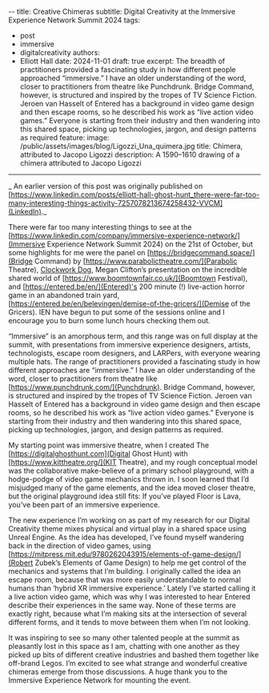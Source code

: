 --
title: Creative Chimeras
subtitle: Digital Creativity at the Immersive Experience Network Summit 2024
tags:
  - post
  - immersive
  - digitalcreativity
authors:
  - Elliott Hall
date: 2024-11-01
draft: true
excerpt: The breadth of practitioners provided a fascinating study in how different people approached “immersive.” I have an older understanding of the word, closer to practitioners from theatre like Punchdrunk. Bridge Command, however,  is structured and inspired by the tropes of TV Science Fiction. Jeroen van Hasselt of Entered has a background in video game design and then escape rooms, so he described his work as “live action video games.” Everyone is starting from their industry and then wandering into this shared space, picking up technologies, jargon, and design patterns as required
feature:
  image: /public/assets/images/blog/Ligozzi_Una_quimera.jpg
  title: Chimera, attributed to Jacopo Ligozzi
  description: A 1590–1610 drawing of a chimera attributed to Jacopo Ligozzi
---

_ An earlier version of this post was originally published on [https://www.linkedin.com/posts/elliott-hall-ghost-hunt_there-were-far-too-many-interesting-things-activity-7257078213674258432-VVCM](LinkedIn)._

There were far too many interesting things to see at the [https://www.linkedin.com/company/immersive-experience-network/](Immersive Experience Network Summit 2024) on the 21st of October, but some highlights for me were the panel on [https://bridgecommand.space/](Bridge Command) by [https://www.parabolictheatre.com/](Parabolic Theatre), [Clockwork Dog](https://www.linkedin.com/company/clockwork-dog-limited/), Megan Clifton’s presentation on the incredible shared world of [https://www.boomtownfair.co.uk/](Boomtown Festival), and [https://entered.be/en/](Entered)'s 200 minute (!) live-action horror game in an abandoned train yard, [https://entered.be/en/belevingen/demise-of-the-gricers/](Demise of the Gricers). IEN have begun to put some of the sessions online and I encourage you to burn some lunch hours checking them out. 

“Immersive” is an amorphous term, and this range was on full display at the summit, with presentations from immersive experience designers, artists, technologists, escape room designers, and LARPers, with everyone wearing multiple hats.  The range of practitioners provided a fascinating study in how different approaches are “immersive.” I have an older understanding of the word, closer to practitioners from theatre like [https://www.punchdrunk.com/](Punchdrunk). Bridge Command, however,  is structured and inspired by the tropes of TV Science Fiction. Jeroen van Hasselt of Entered has a background in video game design and then escape rooms, so he described his work as “live action video games.” Everyone is starting from their industry and then wandering into this shared space, picking up technologies, jargon, and design patterns as required.

My starting point was immersive theatre, when I created The [https://digitalghosthunt.com](Digital Ghost Hunt) with [https://www.kittheatre.org/](KIT Theatre), and my rough conceptual model was the collaborative make-believe of a primary school playground, with a hodge-podge of video game mechanics thrown in. I soon learned that I’d misjudged many of the game elements, and the idea moved closer theatre, but the original playground idea still fits: If you’ve played Floor is Lava, you’ve been part of an immersive experience.

The new experience I’m working on as part of my research for our Digital Creativity theme mixes physical and virtual play in a shared space using Unreal Engine. As the idea has developed, I’ve found myself wandering back in the direction of video games, using [https://mitpress.mit.edu/9780262043915/elements-of-game-design/](Robert Zubek’s Elements of Game Design) to help me get control of the mechanics and systems that I’m building. I originally called the idea an escape room, because that was more easily understandable to normal humans than ‘hybrid XR immersive experience.’ Lately I’ve started calling it a live action video game, which was why I was interested to hear Entered describe their experiences in the same way. None of these terms are exactly right, because what I’m making sits at the intersection of several different forms, and it tends to move between them when I’m not looking. 

It was inspiring to see so many other talented people at the summit as pleasantly lost in this space as I am, chatting with one another as they picked up bits of different creative industries and bashed them together like off-brand Legos. I’m excited to see what strange and wonderful creative chimeras emerge from those discussions.  A huge thank you to the Immersive Experience Network for mounting the event.
